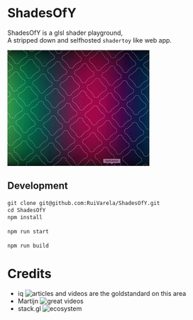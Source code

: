 # ShadesOfY

ShadesOfY is a glsl shader playground,   
A stripped down and selfhosted `shadertoy` like web app.

![MagicWand](https://github.com/RuiVarela/ShadesOfY/raw/main/readme00.gif)   

## Development
```
git clone git@github.com:RuiVarela/ShadesOfY.git
cd ShadesOfY 
npm install

npm run start

npm run build
```

# Credits
- iq ![articles and videos](https://iquilezles.org/) are the goldstandard on this area
- Martijn ![great videos](https://www.youtube.com/c/TheArtofCodeIsCool)
- stack.gl ![ecosystem](http://stack.gl/)